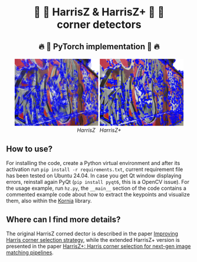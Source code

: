 <h1 align="center"> 🎯 📏 HarrisZ & HarrisZ+ ️📐 🎯  <br>  corner detectors <br> </h1>

<p align="center">
  <h2 align="center"><p>
    🔥 🐍 PyTorch implementation </a> 🐍 🔥
  </p></h2>
<div align="center"></div>

<p align="center">
    <img src="https://github.com/fb82/HarrisZ/blob/main/images/harrisz.jpg" alt="example" width=45%>
    <img src="https://github.com/fb82/HarrisZ/blob/main/images/harrisz_plus.jpg" alt="example" width=45%>
  <br>
    <em>HarrisZ &nbsp HarrisZ+</em>
</p>

## How to use?
For installing the code, create a Python virtual environment and after its activation run `pip install -r requirements.txt`, current requirement file has been tested on Ubuntu 24.04. In case you get Qt window displaying errors, reinstall again PyQt (`pip install pyqt6`, this is a OpenCV issue). For the usage example, run `hz.py`, the `__main__` section of the code contains a commented example code about how to extract the keypoints and visualize them, also within the [Kornia](https://github.com/kornia/kornia) library.

## Where can I find more details?
The original HarrisZ corned dector is described in the paper [Improving Harris corner selection strategy](https://www.researchgate.net/profile/Fabio-Bellavia/publication/224224925_Improving_Harris_corner_selection_strategy/links/0fcfd5148958305dfd000000/Improving-Harris-corner-selection-strategy.pdf), while the extended HarrisZ+ version is presented in the paper [HarrisZ+: Harris corner selection for next-gen image matching pipelines](https://arxiv.org/pdf/2109.12925).
